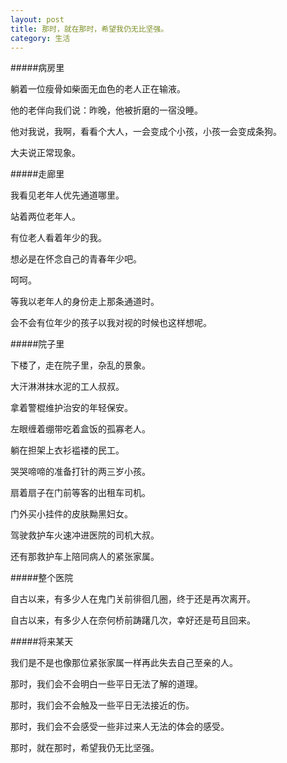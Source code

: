 ```yaml
---
layout: post
title: 那时，就在那时，希望我仍无比坚强。
category: 生活
---
```


#####病房里

  躺着一位瘦骨如柴面无血色的老人正在输液。
  
  他的老伴向我们说：昨晚，他被折磨的一宿没睡。
  
  他对我说，我啊，看看个大人，一会变成个小孩，小孩一会变成条狗。
  
  大夫说正常现象。
  
  
#####走廊里

  我看见老年人优先通道哪里。
  
  站着两位老年人。
  
  有位老人看着年少的我。
  
  想必是在怀念自己的青春年少吧。
  
  呵呵。
  
  等我以老年人的身份走上那条通道时。
  
  会不会有位年少的孩子以我对视的时候也这样想呢。
  
#####院子里

  下楼了，走在院子里，杂乱的景象。
  
  大汗淋淋抹水泥的工人叔叔。
  
  拿着警棍维护治安的年轻保安。
  
  左眼缠着绷带吃着盒饭的孤寡老人。
  
  躺在担架上衣衫褴褛的民工。
  
  哭哭啼啼的准备打针的两三岁小孩。
  
  扇着扇子在门前等客的出租车司机。
  
  门外买小挂件的皮肤黝黑妇女。
  
  驾驶救护车火速冲进医院的司机大叔。
  
  还有那救护车上陪同病人的紧张家属。
  
#####整个医院

  自古以来，有多少人在鬼门关前徘徊几圈，终于还是再次离开。
  
  自古以来，有多少人在奈何桥前踌躇几次，幸好还是苟且回来。
  
  
#####将来某天

  我们是不是也像那位紧张家属一样再此失去自己至亲的人。
  
  那时，我们会不会明白一些平日无法了解的道理。
  
  那时，我们会不会触及一些平日无法接近的伤。
  
  那时，我们会不会感受一些非过来人无法的体会的感受。
  
  那时，就在那时，希望我仍无比坚强。